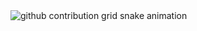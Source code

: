 <picture align="center">
  <source media="(prefers-color-scheme: dark)" srcset="https://raw.githubusercontent.com/bernardody/bernardody-mpresotto/output/github-contribution-grid-snake-dark.svg">
  <source media="(prefers-color-scheme: light)" srcset="https://raw.githubusercontent.com/bernardody/bernardody-mpresotto/output/github-contribution-grid-snake-dark.svg">
  <img align="center" alt="github contribution grid snake animation" src="https://raw.githubusercontent.com/bernardody/bernarody-mpresotto/output/github-contribution-grid-snake.svg">
</picture>
